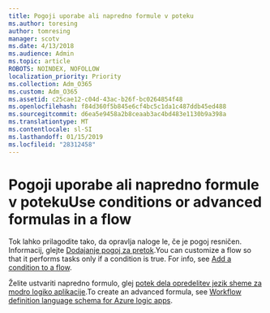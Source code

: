 ```yaml
---
title: Pogoji uporabe ali napredno formule v poteku
ms.author: toresing
author: tomresing
manager: scotv
ms.date: 4/13/2018
ms.audience: Admin
ms.topic: article
ROBOTS: NOINDEX, NOFOLLOW
localization_priority: Priority
ms.collection: Adm_O365
ms.custom: Adm_O365
ms.assetid: c25cae12-c04d-43ac-b26f-bc0264854f48
ms.openlocfilehash: f84d360f5b845e6cf4bc5c1da1c487ddb45ed488
ms.sourcegitcommit: d6ea5e9458a2b8ceaab3ac4bd483e1130b9a398a
ms.translationtype: MT
ms.contentlocale: sl-SI
ms.lasthandoff: 01/15/2019
ms.locfileid: "28312458"
---
```

# <a name="use-conditions-or-advanced-formulas-in-a-flow"></a><span data-ttu-id="c268f-102">Pogoji uporabe ali napredno formule v poteku</span><span class="sxs-lookup"><span data-stu-id="c268f-102">Use conditions or advanced formulas in a flow</span></span>

<span data-ttu-id="c268f-p101">Tok lahko prilagodite tako, da opravlja naloge le, če je pogoj resničen. Informacij, glejte [Dodajanje pogoj za pretok](https://go.microsoft.com/fwlink/?linkid=872112).</span><span class="sxs-lookup"><span data-stu-id="c268f-p101">You can customize a flow so that it performs tasks only if a condition is true. For info, see [Add a condition to a flow](https://go.microsoft.com/fwlink/?linkid=872112).</span></span>
  
<span data-ttu-id="c268f-105">Želite ustvariti napredno formulo, glej [potek dela opredelitev jezik sheme za modro logiko aplikacije](https://aka.ms/logicexpressions).</span><span class="sxs-lookup"><span data-stu-id="c268f-105">To create an advanced formula, see [Workflow definition language schema for Azure logic apps](https://aka.ms/logicexpressions).</span></span>
  

